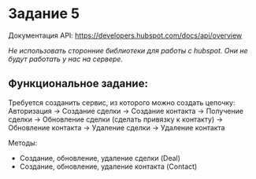 # Задание 5

Документация API: https://developers.hubspot.com/docs/api/overview

_Не использовать сторонние библиотеки для работы с hubspot. Они не будут работать у нас на сервере._

## Функциональное задание:
Требуется созданить сервис, из которого можно создать цепочку: Авторизация -> Создание сделки -> Создание контакта -> Получение сделки -> Обновление сделки (сделать привязку к контакту) -> Обновление контакта -> Удаление сделки -> Удаление контакта

Методы:
- Создание, обновление, удаление сделки (Deal)
- Создание, обновление, удаление контакта (Contact)

